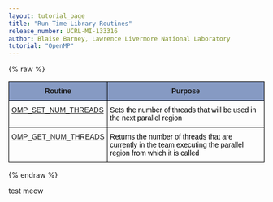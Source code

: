 ```yaml
---
layout: tutorial_page
title: "Run-Time Library Routines"
release_number: UCRL-MI-133316
author: Blaise Barney, Lawrence Livermore National Laboratory
tutorial: "OpenMP"
---
```


{% raw %}
<style type="text/css">
.tg  {border-collapse:collapse;border-spacing:0;}
.tg td{border-color:black;border-style:solid;border-width:1px;font-family:Arial, sans-serif;font-size:14px;
  overflow:hidden;padding:10px 5px;word-break:normal;}
.tg th{border-color:black;border-style:solid;border-width:1px;font-family:Arial, sans-serif;font-size:14px;
  font-weight:normal;overflow:hidden;padding:10px 5px;word-break:normal;}
.tg .tg-napt{background-color:#869AC3;font-weight:bold;text-align:center;vertical-align:top}
.tg .tg-0lax{text-align:left;vertical-align:top}
</style>
<table class="tg">
<thead>
  <tr>
    <th class="tg-napt">Routine</th>
    <th class="tg-napt">Purpose</th>
  </tr>
</thead>
<tbody>
  <tr>
    <td class="tg-0lax"><span style="font-weight:normal;font-style:normal;color:#000"><a href=‘/openmp/omp_set_num_threads.md’>OMP_SET_NUM_THREADS</a></span></td>
    <td class="tg-0lax"><span style="font-weight:normal;font-style:normal;color:#000">Sets the number of threads that will be used in the next parallel region</span></td>
  </tr>
  <tr>
    <td class="tg-0lax"><span style="font-weight:normal;font-style:normal;color:#000"><a href=‘/openmp/omp_get_num_threads.md’>OMP_GET_NUM_THREADS</a></span></td>
    <td class="tg-0lax"><span style="font-weight:normal;font-style:normal;color:#000">Returns the number of threads that are currently in the team executing the parallel region from which it is called</span></td>
  </tr>
</tbody>
</table>
{% endraw %}

test meow
